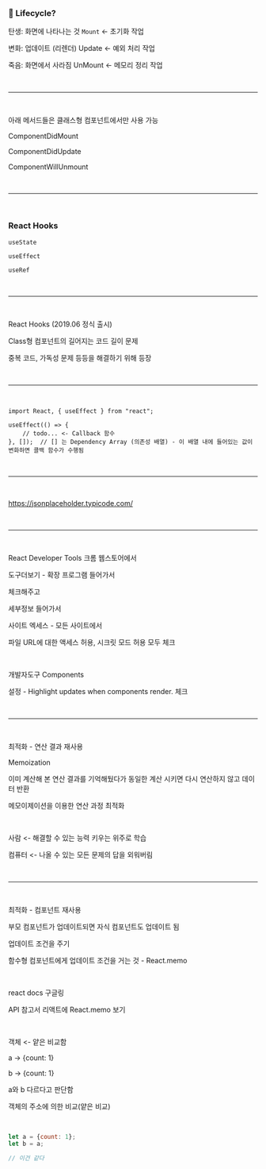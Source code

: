 <br />

### :thinking: Lifecycle?

탄생: 화면에 나타나는 것 `Mount` <- 초기화 작업

변화: 업데이트 (리렌더) Update <- 예외 처리 작업

죽음: 화면에서 사라짐 UnMount <- 메모리 정리 작업

<br />

---

<br />

아래 메서드들은 클래스형 컴포넌트에서만 사용 가능

ComponentDidMount

ComponentDidUpdate

ComponentWillUnmount

<br />

---

<br />

### React Hooks

`useState`

`useEffect`

`useRef`

<br />

---

<br />

React Hooks (2019.06 정식 출시)

Class형 컴포넌트의 길어지는 코드 길이 문제

중복 코드, 가독성 문제 등등을 해결하기 위해 등장

<br />

---

<br />

```react
import React, { useEffect } from "react";

useEffect(() => {
    // todo... <- Callback 함수
}, []);  // [] 는 Dependency Array (의존성 배열) - 이 배열 내에 들어있는 값이 변화하면 콜백 함수가 수행됨
```

<br />

---

<br />

https://jsonplaceholder.typicode.com/

<br />

---

<br />

React Developer Tools 크롬 웹스토어에서

도구더보기 - 확장 프로그램 들어가서

체크해주고

세부정보 들어가서

사이트 엑세스 - 모든 사이트에서

파일 URL에 대한 액세스 허용, 시크릿 모드 허용 모두 체크

<br />

개발자도구 Components

설정 - Highlight updates when components render. 체크

<br />

---

<br />

최적화 - 연산 결과 재사용

Memoization

이미 계산해 본 연산 결과를 기억해뒀다가 동일한 계산 시키면 다시 연산하지 않고 데이터 반환

메모이제이션을 이용한 연산 과정 최적화 

<br />

사람 <- 해결할 수 있는 능력 키우는 위주로 학습

컴퓨터 <- 나올 수 있는 모든 문제의 답을 외워버림

<br />

---

<br />

최적화 - 컴포넌트 재사용

부모 컴포넌트가 업데이트되면 자식 컴포넌트도 업데이트 됨

업데이트 조건을 주기

함수형 컴포넌트에게 업데이트 조건을 거는 것 - React.memo

<br />

react docs 구글링

API 참고서 리액트에 React.memo 보기

<br />

객체 <- 얕은 비교함

a -> {count: 1}

b -> {count: 1}

a와 b 다르다고 판단함

객체의 주소에 의한 비교(얕은 비교)

<br />

```javascript
let a = {count: 1};
let b = a;

// 이건 같다
```

<br />
